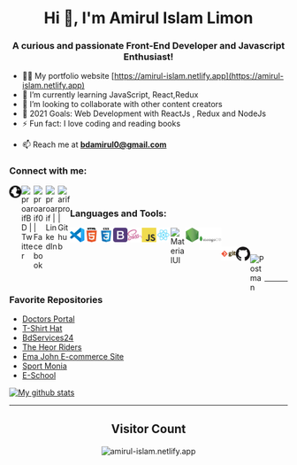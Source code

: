 <h1 align="center">Hi 👋, I'm Amirul Islam Limon</h1>
<h3 align="center">A curious and passionate Front-End Developer and Javascript Enthusiast!</h3>

- 👨‍💻 My portfolio website [https://amirul-islam.netlify.app](https://amirul-islam.netlify.app)
- 🌱 I’m currently learning JavaScript, React,Redux
- 👯 I’m looking to collaborate with other content creators
- 🥅 2021 Goals: Web Development with ReactJs , Redux and NodeJs
- ⚡ Fun fact: I love coding and reading books
<!-- - 📝 I write articles on [https://medium.com/](https://medium.com/) -->
<!-- - 💻 I'm an undergraduate majoring in Computer Science  -->
- 📫 Reach me at **bdamirul0@gmail.com**

### Connect with me:
[<img align="left" alt="proarif.com" width="22px" src="https://raw.githubusercontent.com/iconic/open-iconic/master/svg/globe.svg" />](https://amirul-islam.netlify.app/)
[<img align="left" alt="proarifBD | Twitter" width="22px" src="https://cdn.jsdelivr.net/npm/simple-icons@v3/icons/twitter.svg" />](https://twitter.com/Amirul_Islam_L)
[<img align="left" alt="proarif0 | Facebook" width="22px" src="https://cdn.jsdelivr.net/npm/simple-icons@v3/icons/facebook.svg" />](https://www.facebook.com/Amirul.Islam.Limon0)
[<img align="left" alt="proarif | LinkedIn" width="22px" src="https://cdn.jsdelivr.net/npm/simple-icons@v3/icons/linkedin.svg" />](hhttps://www.linkedin.com/in/amirulislamlimon/)
[<img align="left" alt="arifpro | Github" width="22px" src="https://cdn.jsdelivr.net/npm/simple-icons@v3/icons/github.svg" />](https://github.com/bdamirul0)
<!-- [<img align="left" alt="arifpro | Gitlab" width="22px" src="https://cdn.jsdelivr.net/npm/simple-icons@v3/icons/gitlab.svg" />](https://gitlab.com/) -->
<!-- [<img align="left" alt="proarif | Medium" width="22px" src="https://cdn.jsdelivr.net/npm/simple-icons@v3/icons/medium.svg" />](https://medium.com/) -->
<!-- [<img align="left" alt="proarif | Dev" width="22px" src="https://cdn.jsdelivr.net/npm/simple-icons@v3/icons/dev-dot-to.svg" />](https://dev.to/) -->
<!-- [<img align="left" alt="proarif | Mail" width="22px" src="https://cdn.jsdelivr.net/npm/simple-icons@v3/icons/gmail.svg" />](mailto:amirul.swfu@outlook.com) -->
<br />

### Languages and Tools:
[<img align="left" alt="Visual Studio Code" width="26px" src="https://raw.githubusercontent.com/github/explore/master/topics/visual-studio-code/visual-studio-code.png" />](https://code.visualstudio.com)
<!-- [<img align="left" alt="Webstorm" width="26px" src="https://cdn.jsdelivr.net/npm/simple-icons@3.6.0/icons/webstorm.svg" />](https://www.jetbrains.com/webstorm) -->
<!-- [<img align="left" alt="AndroidStudio" width="26px" src="https://cdn.jsdelivr.net/npm/simple-icons@3.6.0/icons/androidstudio.svg" />](https://developer.android.com/studio) -->
[<img align="left" alt="HTML5" width="26px" src="https://raw.githubusercontent.com/github/explore/master/topics/html/html.png" />](https://www.w3.org/html)
[<img align="left" alt="CSS3" width="26px" src="https://raw.githubusercontent.com/github/explore/master/topics/css/css.png" />](https://www.w3.org/Style/CSS/Overview.en.html)
[<img align="left" alt="Bootstrap" width="26px" src="https://raw.githubusercontent.com/github/explore/master/topics/bootstrap/bootstrap.png" />](https://getbootstrap.com)
[<img align="left" alt="Sass" width="26px" src="https://raw.githubusercontent.com/github/explore/master/topics/sass/sass.png" />](https://sass-lang.com)
[<img align="left" alt="JavaScript" width="26px" src="https://raw.githubusercontent.com/github/explore/master/topics/javascript/javascript.png" />](https://www.javascript.com)
[<img align="left" alt="ReactJs" width="26px" src="https://raw.githubusercontent.com/github/explore/master/topics/react/react.png" />](https://reactjs.org)
[<img align="left" alt="MaterialUI" width="26px" src="https://cdn.jsdelivr.net/npm/simple-icons@3.6.0/icons/material-ui.svg" />](https://material-ui.com)
<!-- [<img align="left" alt="SemanticUI" width="26px" src="https://semantic-ui.com/images/logo.png" />](https://semantic-ui.com) -->
<!-- [<img align="left" alt="Gatsby" width="26px" src="https://raw.githubusercontent.com/github/explore/master/topics/gatsby/gatsby.png" />](https://proarif.com) -->
<!-- [<img align="left" alt="GraphQL" width="26px" src="https://raw.githubusercontent.com/github/explore/master/topics/graphql/graphql.png" />](https://proarif.com) -->
[<img align="left" alt="Node.js" width="26px" src="https://raw.githubusercontent.com/github/explore/master/topics/nodejs/nodejs.png" />](https://nodejs.org)
<!-- [<img align="left" alt="Deno" width="26px" src="https://raw.githubusercontent.com/github/explore/master/topics/deno/deno.png" />](https://amirul-islam.com) -->
<!-- [<img align="left" alt="Flutter" width="50px" src="https://flutter.dev/assets/flutter-lockup-1caf6476beed76adec3c477586da54de6b552b2f42108ec5bc68dc63bae2df75.png" />](https://flutter.dev) -->
<!-- [<img align="left" alt="MySQL" width="35px" src="https://raw.githubusercontent.com/github/explore/master/topics/mysql/mysql.png" />](https://www.mysql.com) -->
[<img align="left" alt="MongoDB" width="40px" src="https://raw.githubusercontent.com/github/explore/master/topics/mongodb/mongodb.png" />](https://www.mongodb.com)
<br /><br />
[<img align="left" alt="Git" width="26px" src="https://raw.githubusercontent.com/github/explore/master/topics/git/git.png" />](https://git-scm.com)
[<img align="left" alt="GitHub" width="26px" src="https://raw.githubusercontent.com/github/explore/master/topics/github/github.png" />](https://github.com)
<!-- [<img align="left" alt="GitLab" width="26px" src="https://cdn.jsdelivr.net/npm/simple-icons@v3/icons/gitlab.svg" />](gitlab.com) -->
<!-- [<img align="left" alt="Terminal" width="26px" src="https://raw.githubusercontent.com/github/explore/master/topics/terminal/terminal.png" />](https://iterm2.com) -->
<!-- [<img align="left" alt="Bitbucket" width="50px" src="https://wac-cdn.atlassian.com/dam/jcr:c942540c-53ae-4357-bffa-ed37739d71b0/bitbucket-atlassian-logo.svg?cdnVersion=1246" />](https://bitbucket.org) -->
<!-- [<img align="left" alt="Trello" width="40px" src="https://d2k1ftgv7pobq7.cloudfront.net/meta/u/res/images/brand-assets/Logos/0099ec3754bf473d2bbf317204ab6fea/trello-logo-blue.png" />](https://trello.com) -->
<!-- [<img align="left" alt="jira" width="50px" src="https://wac-cdn.atlassian.com/dam/jcr:e348b562-4152-4cdc-8a55-3d297e509cc8/Jira%20Software-blue.svg?cdnVersion=1246" />](https://jira.atlassian.com) -->
[<img align="left" alt="Postman" width="26px" src="https://cdn.jsdelivr.net/npm/simple-icons@3.6.0/icons/postman.svg" />](https://www.postman.com)
<!-- [<img align="left" alt="Anaconda" width="26px" src="https://cdn.jsdelivr.net/npm/simple-icons@3.6.0/icons/anaconda.svg" />](https://www.anaconda.com) -->

<br />
<br />

---

### Favorite Repositories
- [Doctors Portal](https://github.com/bdamirul0/doctors-portal-client)
- [T-Shirt Hat](https://github.com/bdamirul0/t-shirt-hat-client)
- [BdServices24](https://github.com/bdamirul0/bdservices24-client)
- [The Heor Riders](https://github.com/bdamirul0/the-hero-riders)
- [Ema John E-commerce Site](https://github.com/bdamirul0/ema-john-simple-auth-g)
- [Sport Monia](https://github.com/bdamirul0/sports-monia)
- [E-School](https://github.com/bdamirul0/e-school)

[![My github stats](https://github-readme-stats.vercel.app/api?username=bdamirul0&count_private=true&show_icons=true&hide_border=true)](https://github.com/bdamirul0)

<!-- 
<details>
  <summary>GitHub History</summary>
  <p><img align="center" src="https://github-readme-streak-stats.herokuapp.com/?user=bdamirul0&" alt="bdamirul0" /></p>
</details>
</div>
-->
<!-- <img align="center" src="https://github-readme-streak-stats.herokuapp.com/?user=bdamirul0&" alt="bdamirul0" /> -->

<!-- [![Top Langs](https://github-readme-stats.vercel.app/api/top-langs/?username=arifpro&layout=compact&hide_border=true)](https://github.com/arifpro) -->

---

<h2 align="center">Visitor Count</h2>
<p align="center">
  <img align="center" alt="amirul-islam.netlify.app" width="40%" src="https://profile-counter.glitch.me/arifpro/count.svg" />
</p>


